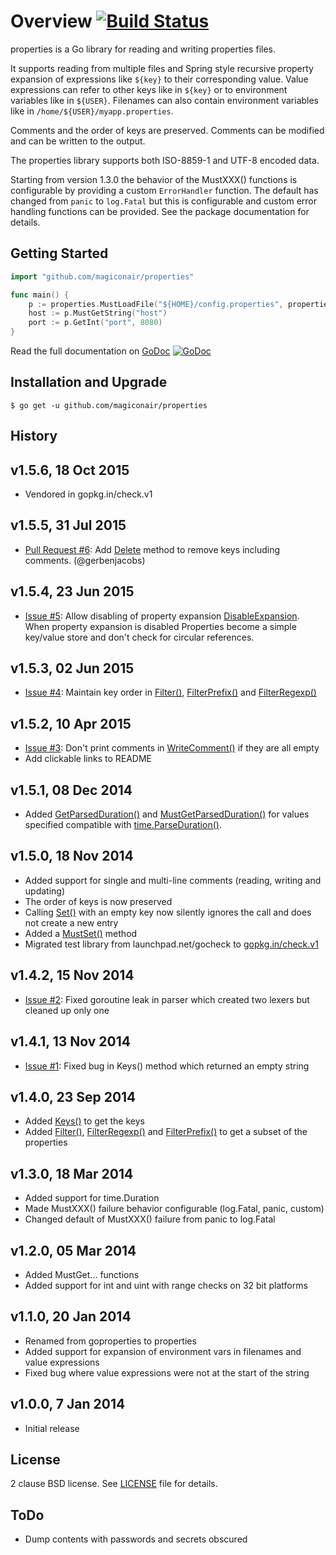 Overview [![Build Status](https://travis-ci.org/magiconair/properties.png?branch=master)](https://travis-ci.org/magiconair/properties)
========

properties is a Go library for reading and writing properties files.

It supports reading from multiple files and Spring style recursive property
expansion of expressions like `${key}` to their corresponding value.
Value expressions can refer to other keys like in `${key}` or to
environment variables like in `${USER}`.
Filenames can also contain environment variables like in
`/home/${USER}/myapp.properties`.

Comments and the order of keys are preserved. Comments can be modified
and can be written to the output.

The properties library supports both ISO-8859-1 and UTF-8 encoded data.

Starting from version 1.3.0 the behavior of the MustXXX() functions is
configurable by providing a custom `ErrorHandler` function. The default has
changed from `panic` to `log.Fatal` but this is configurable and custom
error handling functions can be provided. See the package documentation for
details.

Getting Started
---------------

```go
import "github.com/magiconair/properties"

func main() {
	p := properties.MustLoadFile("${HOME}/config.properties", properties.UTF8)
	host := p.MustGetString("host")
	port := p.GetInt("port", 8080)
}

```

Read the full documentation on [GoDoc](https://godoc.org/github.com/magiconair/properties)   [![GoDoc](https://godoc.org/github.com/magiconair/properties?status.png)](https://godoc.org/github.com/magiconair/properties)

Installation and Upgrade
------------------------

```
$ go get -u github.com/magiconair/properties
```

History
-------

v1.5.6, 18 Oct 2015
-------------------
 * Vendored in gopkg.in/check.v1

v1.5.5, 31 Jul 2015
-------------------
 * [Pull Request #6](https://github.com/magiconair/properties/pull/6): Add [Delete](http://godoc.org/github.com/magiconair/properties#Properties.Delete) method to remove keys including comments. (@gerbenjacobs)

v1.5.4, 23 Jun 2015
-------------------
 * [Issue #5](https://github.com/magiconair/properties/issues/5): Allow disabling of property expansion [DisableExpansion](http://godoc.org/github.com/magiconair/properties#Properties.DisableExpansion). When property expansion is disabled Properties become a simple key/value store and don't check for circular references.

v1.5.3, 02 Jun 2015
-------------------
 * [Issue #4](https://github.com/magiconair/properties/issues/4): Maintain key order in [Filter()](http://godoc.org/github.com/magiconair/properties#Properties.Filter), [FilterPrefix()](http://godoc.org/github.com/magiconair/properties#Properties.FilterPrefix) and [FilterRegexp()](http://godoc.org/github.com/magiconair/properties#Properties.FilterRegexp)

v1.5.2, 10 Apr 2015
-------------------
 * [Issue #3](https://github.com/magiconair/properties/issues/3): Don't print comments in [WriteComment()](http://godoc.org/github.com/magiconair/properties#Properties.WriteComment) if they are all empty
 * Add clickable links to README

v1.5.1, 08 Dec 2014
-------------------
 * Added [GetParsedDuration()](http://godoc.org/github.com/magiconair/properties#Properties.GetParsedDuration) and [MustGetParsedDuration()](http://godoc.org/github.com/magiconair/properties#Properties.MustGetParsedDuration) for values specified compatible with
   [time.ParseDuration()](http://golang.org/pkg/time/#ParseDuration).

v1.5.0, 18 Nov 2014
-------------------
 * Added support for single and multi-line comments (reading, writing and updating)
 * The order of keys is now preserved
 * Calling [Set()](http://godoc.org/github.com/magiconair/properties#Properties.Set) with an empty key now silently ignores the call and does not create a new entry
 * Added a [MustSet()](http://godoc.org/github.com/magiconair/properties#Properties.MustSet) method
 * Migrated test library from launchpad.net/gocheck to [gopkg.in/check.v1](http://gopkg.in/check.v1)

v1.4.2, 15 Nov 2014
-------------------
 * [Issue #2](https://github.com/magiconair/properties/issues/2): Fixed goroutine leak in parser which created two lexers but cleaned up only one

v1.4.1, 13 Nov 2014
-------------------
 * [Issue #1](https://github.com/magiconair/properties/issues/1): Fixed bug in Keys() method which returned an empty string

v1.4.0, 23 Sep 2014
-------------------
 * Added [Keys()](http://godoc.org/github.com/magiconair/properties#Properties.Keys) to get the keys
 * Added [Filter()](http://godoc.org/github.com/magiconair/properties#Properties.Filter), [FilterRegexp()](http://godoc.org/github.com/magiconair/properties#Properties.FilterRegexp) and [FilterPrefix()](http://godoc.org/github.com/magiconair/properties#Properties.FilterPrefix) to get a subset of the properties

v1.3.0, 18 Mar 2014
-------------------
* Added support for time.Duration
* Made MustXXX() failure behavior configurable (log.Fatal, panic, custom)
* Changed default of MustXXX() failure from panic to log.Fatal

v1.2.0, 05 Mar 2014
-------------------
* Added MustGet... functions
* Added support for int and uint with range checks on 32 bit platforms

v1.1.0, 20 Jan 2014
-------------------
* Renamed from goproperties to properties
* Added support for expansion of environment vars in
  filenames and value expressions
* Fixed bug where value expressions were not at the
  start of the string

v1.0.0, 7 Jan 2014
------------------
* Initial release

License
-------

2 clause BSD license. See [LICENSE](https://github.com/magiconair/properties/blob/master/LICENSE) file for details.

ToDo
----
* Dump contents with passwords and secrets obscured
